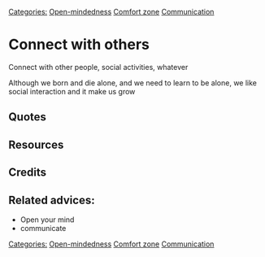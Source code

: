 [Categories:](../Categories/index.md) [Open-mindedness](../Categories/Open-mindedness.md) [Comfort zone](../Categories/Comfort%20zone.md) [Communication](../Categories/Communication.md)
# Connect with others

Connect with other people, social activities, whatever

Although we born and die alone, and we need to learn to be alone, we like social interaction and it make us grow


## Quotes

## Resources

## Credits

## Related advices:

- Open your mind
- communicate

[Categories:](../Categories/index.md) [Open-mindedness](../Categories/Open-mindedness.md) [Comfort zone](../Categories/Comfort%20zone.md) [Communication](../Categories/Communication.md)